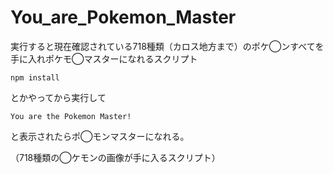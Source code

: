 # You_are_Pokemon_Master
実行すると現在確認されている718種類（カロス地方まで）のポケ◯ンすべてを手に入れポケモ◯マスターになれるスクリプト

`npm install`

とかやってから実行して

`You are the Pokemon Master!`

と表示されたらポ◯モンマスターになれる。

（718種類の◯ケモンの画像が手に入るスクリプト）
